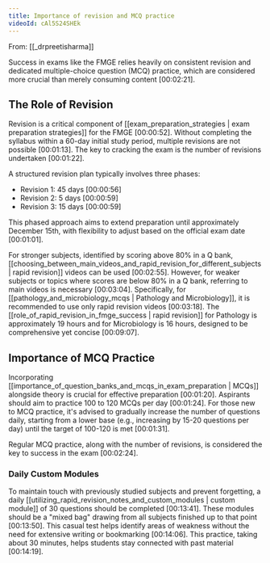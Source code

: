 ```yaml
---
title: Importance of revision and MCQ practice
videoId: cAl5S24SHEk
---
```


From: [[_drpreetisharma]] <br/> 

Success in exams like the FMGE relies heavily on consistent revision and dedicated multiple-choice question (MCQ) practice, which are considered more crucial than merely consuming content <a class="yt-timestamp" data-t="00:02:21">[00:02:21]</a>.

## The Role of Revision

Revision is a critical component of [[exam_preparation_strategies | exam preparation strategies]] for the FMGE <a class="yt-timestamp" data-t="00:00:52">[00:00:52]</a>. Without completing the syllabus within a 60-day initial study period, multiple revisions are not possible <a class="yt-timestamp" data-t="00:01:13">[00:01:13]</a>. The key to cracking the exam is the number of revisions undertaken <a class="yt-timestamp" data-t="00:01:22">[00:01:22]</a>.

A structured revision plan typically involves three phases:
*   Revision 1: 45 days <a class="yt-timestamp" data-t="00:00:56">[00:00:56]</a>
*   Revision 2: 5 days <a class="yt-timestamp" data-t="00:00:59">[00:00:59]</a>
*   Revision 3: 15 days <a class="yt-timestamp" data-t="00:00:59">[00:00:59]</a>

This phased approach aims to extend preparation until approximately December 15th, with flexibility to adjust based on the official exam date <a class="yt-timestamp" data-t="00:01:01">[00:01:01]</a>.

For stronger subjects, identified by scoring above 80% in a Q bank, [[choosing_between_main_videos_and_rapid_revision_for_different_subjects | rapid revision]] videos can be used <a class="yt-timestamp" data-t="00:02:55">[00:02:55]</a>. However, for weaker subjects or topics where scores are below 80% in a Q bank, referring to main videos is necessary <a class="yt-timestamp" data-t="00:03:04">[00:03:04]</a>. Specifically, for [[pathology_and_microbiology_mcqs | Pathology and Microbiology]], it is recommended to use only rapid revision videos <a class="yt-timestamp" data-t="00:03:18">[00:03:18]</a>. The [[role_of_rapid_revision_in_fmge_success | rapid revision]] for Pathology is approximately 19 hours and for Microbiology is 16 hours, designed to be comprehensive yet concise <a class="yt-timestamp" data-t="00:09:07">[00:09:07]</a>.

## Importance of MCQ Practice

Incorporating [[importance_of_question_banks_and_mcqs_in_exam_preparation | MCQs]] alongside theory is crucial for effective preparation <a class="yt-timestamp" data-t="00:01:20">[00:01:20]</a>. Aspirants should aim to practice 100 to 120 MCQs per day <a class="yt-timestamp" data-t="00:01:24">[00:01:24]</a>. For those new to MCQ practice, it's advised to gradually increase the number of questions daily, starting from a lower base (e.g., increasing by 15-20 questions per day) until the target of 100-120 is met <a class="yt-timestamp" data-t="00:01:31">[00:01:31]</a>.

Regular MCQ practice, along with the number of revisions, is considered the key to success in the exam <a class="yt-timestamp" data-t="00:02:24">[00:02:24]</a>.

### Daily Custom Modules

To maintain touch with previously studied subjects and prevent forgetting, a daily [[utilizing_rapid_revision_notes_and_custom_modules | custom module]] of 30 questions should be completed <a class="yt-timestamp" data-t="00:13:41">[00:13:41]</a>. These modules should be a "mixed bag" drawing from all subjects finished up to that point <a class="yt-timestamp" data-t="00:13:50">[00:13:50]</a>. This casual test helps identify areas of weakness without the need for extensive writing or bookmarking <a class="yt-timestamp" data-t="00:14:06">[00:14:06]</a>. This practice, taking about 30 minutes, helps students stay connected with past material <a class="yt-timestamp" data-t="00:14:19">[00:14:19]</a>.